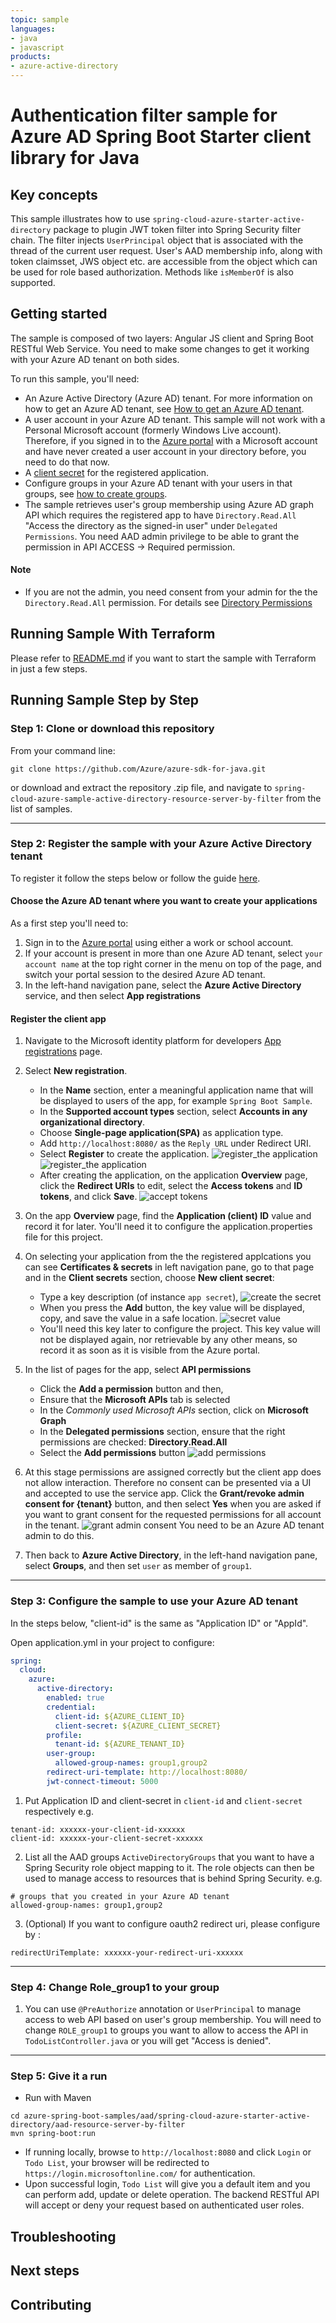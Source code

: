 ```yaml
---
topic: sample
languages:
- java
- javascript
products:
- azure-active-directory
---
```

# Authentication filter sample for Azure AD Spring Boot Starter client library for Java

## Key concepts
This sample illustrates how to use `spring-cloud-azure-starter-active-directory` package to plugin JWT token filter into Spring Security filter chain. The filter injects `UserPrincipal` object that is associated with the thread of the current user request. User's AAD membership info, along with token claimsset, JWS object etc. are accessible from the object which can be used for role based authorization. Methods like `isMemberOf` is also supported.

## Getting started
The sample is composed of two layers: Angular JS client and Spring Boot RESTful Web Service. You need to make some changes to get it working with your Azure AD tenant on both sides.

To run this sample, you'll need:
- An Azure Active Directory (Azure AD) tenant. For more information on how to get an Azure AD tenant, see [How to get an Azure AD tenant](https://docs.microsoft.com/azure/active-directory/fundamentals/active-directory-how-to-find-tenant).
- A user account in your Azure AD tenant. This sample will not work with a Personal Microsoft account (formerly Windows Live account). Therefore, if you signed in to the [Azure portal](https://portal.azure.com) with a Microsoft account and have never created a user account in your directory before, you need to do that now.
- A [client secret](https://docs.microsoft.com/azure/active-directory/develop/howto-create-service-principal-portal#create-a-new-application-secret) for the registered application.
- Configure groups in your Azure AD tenant with your users in that groups, see [how to create groups](https://docs.microsoft.com/azure/active-directory/fundamentals/active-directory-groups-create-azure-portal).
- The sample retrieves user's group membership using Azure AD graph API which requires the registered app to have `Directory.Read.All` "Access the directory as the signed-in user" under `Delegated Permissions`. You need AAD admin privilege to be able to grant the permission in API ACCESS -> Required permission.



#### Note
- If you are not the admin, you need consent from your admin for the the `Directory.Read.All` permission. For details see [Directory Permissions](https://docs.microsoft.com/graph/permissions-reference#directory-permissions)

## Running Sample With Terraform
Please refer to [README.md](terraform/README.md) if you want to start the sample with Terraform in just a few steps.

## Running Sample Step by Step

### Step 1:  Clone or download this repository

From your command line:

```command line
git clone https://github.com/Azure/azure-sdk-for-java.git
```
or download and extract the repository .zip file, and navigate to `spring-cloud-azure-sample-active-directory-resource-server-by-filter` from the list of samples.

---
### Step 2:  Register the sample with your Azure Active Directory tenant

To register it follow the steps below or follow the guide [here](https://docs.microsoft.com/azure/active-directory/develop/quickstart-register-app).

#### Choose the Azure AD tenant where you want to create your applications

As a first step you'll need to:

1. Sign in to the [Azure portal](https://portal.azure.com) using either a work or school account.
1. If your account is present in more than one Azure AD tenant, select `your account name` at the top right corner in the menu on top of the page, and switch your portal session to the desired Azure AD tenant.   
1. In the left-hand navigation pane, select the **Azure Active Directory** service, and then select **App registrations**

#### Register the client app

1. Navigate to the Microsoft identity platform for developers [App registrations](https://go.microsoft.com/fwlink/?linkid=2083908) page.
1. Select **New registration**.
   - In the **Name** section, enter a meaningful application name that will be displayed to users of the app, for example `Spring Boot Sample`.
   - In the **Supported account types** section, select **Accounts in any organizational directory**.
   - Choose **Single-page application(SPA)** as application type.
   - Add `http://localhost:8080/` as the `Reply URL` under Redirect URI.
   - Select **Register** to create the application. ![register_the application](docs/application-registration-1.png "register the application")![register_the application](docs/application-registration-2.png "register the application")
   - After creating the application, on the application **Overview** page, click the **Redirect URIs** to edit, select the **Access tokens** and **ID tokens**, and click **Save**. ![accept tokens](docs/tokens-to-accept.png "accept tokens")
1. On the app **Overview** page, find the **Application (client) ID** value and record it for later. You'll need it to configure the application.properties file for this project.
1. On selecting your application from the the registered applcations you can see **Certificates & secrets** in left navigation pane, go to that page and in the **Client secrets** section, choose **New client secret**:

   - Type a key description (of instance `app secret`),
 ![create the secret](docs/create-secret.png "create the secret")
   - When you press the **Add** button, the key value will be displayed, copy, and save the value in a safe location. ![secret value](docs/secret-value.png "secret value")
   - You'll need this key later to configure the project. This key value will not be displayed again, nor retrievable by any other means,
   so record it as soon as it is visible from the Azure portal.   
   
1. In the list of pages for the app, select **API permissions**
   - Click the **Add a permission** button and then,
   - Ensure that the **Microsoft APIs** tab is selected
   - In the *Commonly used Microsoft APIs* section, click on **Microsoft Graph**
   - In the **Delegated permissions** section, ensure that the right permissions are checked: **Directory.Read.All**
   - Select the **Add permissions** button ![add permissions](docs/add-permissions.png "add permissions")
   
1. At this stage permissions are assigned correctly but the client app does not allow interaction. 
   Therefore no consent can be presented via a UI and accepted to use the service app. 
   Click the **Grant/revoke admin consent for {tenant}** button, and then select **Yes** when you are asked if you want to grant consent for the
   requested permissions for all account in the tenant. ![grant admin consent](docs/grant-admin-consent.png "grant admin consent")
   You need to be an Azure AD tenant admin to do this.

1. Then back to **Azure Active Directory**, in the left-hand navigation pane, select **Groups**, and then set `user` as member of `group1`.

---
### Step 3:  Configure the sample to use your Azure AD tenant

In the steps below, "client-id" is the same as "Application ID" or "AppId".

Open application.yml in your project to configure:

```yml
spring:
  cloud:
    azure:
      active-directory:
        enabled: true
        credential:
          client-id: ${AZURE_CLIENT_ID}
          client-secret: ${AZURE_CLIENT_SECRET}
        profile:
          tenant-id: ${AZURE_TENANT_ID}
        user-group:
          allowed-group-names: group1,group2
        redirect-uri-template: http://localhost:8080/
        jwt-connect-timeout: 5000
```

1. Put Application ID and client-secret in `client-id` and `client-secret` respectively e.g.
```properties
tenant-id: xxxxxx-your-client-id-xxxxxx
client-id: xxxxxx-your-client-secret-xxxxxx
```

2. List all the AAD groups `ActiveDirectoryGroups` that you want to have a Spring Security role object mapping to it. The role objects can then be used to manage access to resources that is behind Spring Security. e.g.
```properties
# groups that you created in your Azure AD tenant
allowed-group-names: group1,group2
```

3. (Optional) If you want to configure oauth2 redirect uri, please configure by :
```properties
redirectUriTemplate: xxxxxx-your-redirect-uri-xxxxxx
```

---
 ### Step 4: Change Role_group1 to your group
1. You can use `@PreAuthorize` annotation or `UserPrincipal` to manage access to web API based on user's group membership. You will need to change `ROLE_group1` to groups you want to allow to access the API in `TodoListController.java` or you will get "Access is denied".
   
---

### Step 5: Give it a run

* Run with Maven 
 ```
 cd azure-spring-boot-samples/aad/spring-cloud-azure-starter-active-directory/aad-resource-server-by-filter
 mvn spring-boot:run
 ```

* If running locally, browse to `http://localhost:8080` and click `Login` or `Todo List`, your browser will be redirected to `https://login.microsoftonline.com/` for authentication.
* Upon successful login, `Todo List` will give you a default item and you can perform add, update or delete operation. The backend RESTful API will accept or deny your request based on authenticated user roles.

## Troubleshooting
## Next steps
## Contributing

<!-- LINKS -->


[azure-china]: https://docs.microsoft.com/azure/china/china-welcome

